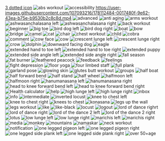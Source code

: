 [3 dotted icon](https://user-images.githubusercontent.com/107093216/178112481-1b098ecd-837e-43df-a102-558f570856a8.png) ![abs workout](https://user-images.githubusercontent.com/107093216/178112482-f876a912-4b30-47b4-af52-c8b9cf1f0e63.jpg) ![accessibility](https://user-images.githubusercontent.com/107093216/178112483-7051153e-9fc6-4212-84b0-bcc8c0c4c52b.png) https://user-images.githubusercontent.com/107093216/178112484-0017480f-9e62-43ea-b75e-b9530b2c8c8d.mp4 ![advanced](https://user-images.githubusercontent.com/107093216/178112492-f7b68469-7a6d-41d0-bf97-d2d9dd6aca77.jpg) ![anti aging](https://user-images.githubusercontent.com/107093216/178112493-6e59e542-d67a-488b-869d-46a4fb781e61.jpg) ![arms workout](https://user-images.githubusercontent.com/107093216/178112494-64409793-5f26-46b2-be12-08ba343b5df6.jpg) ![ashwasanchalasana left](https://user-images.githubusercontent.com/107093216/178112495-22a77f65-8c2a-43fa-ab99-f24e69517d96.jpg) ![ashwasanchalasana right](https://user-images.githubusercontent.com/107093216/178112496-3581b255-67bb-429e-8773-701769b714e4.jpg) ![back workout](https://user-images.githubusercontent.com/107093216/178112499-b00b4212-23ef-4e48-891b-f7b7774bb9e7.jpg) ![beginner](https://user-images.githubusercontent.com/107093216/178112500-779060de-6e13-43c1-a8b9-3393bb7f89d4.jpg) ![big toe](https://user-images.githubusercontent.com/107093216/178112502-092f3c2c-6e70-439a-abe1-3fed9497f0da.jpg) ![bird dog left](https://user-images.githubusercontent.com/107093216/178112504-75a48ab4-9bd9-4d6f-b9b5-ec0d9a45aac9.jpg) ![bird dog right](https://user-images.githubusercontent.com/107093216/178112505-af154a23-e5d3-418c-9487-37f10a3d690c.jpg) ![boat](https://user-images.githubusercontent.com/107093216/178112508-1bd4edff-8594-4c76-aaea-85d2e447330f.jpg) ![bow](https://user-images.githubusercontent.com/107093216/178112509-fc7ada38-3737-40ba-84fa-fee9a52c2dfe.jpg) ![bridge](https://user-images.githubusercontent.com/107093216/178112510-9c74b6b5-31f7-4802-a210-f46915bcad03.jpg) ![camel](https://user-images.githubusercontent.com/107093216/178112511-3dbfe3be-76e3-430c-a2ab-be1b369210ac.jpg) ![cat](https://user-images.githubusercontent.com/107093216/178112512-357390e5-499a-4b60-baa5-231be1a451cc.jpg) ![chair](https://user-images.githubusercontent.com/107093216/178112513-2ca84181-e8e7-4785-af26-bd1d6b881e58.jpg) ![chest workout](https://user-images.githubusercontent.com/107093216/178112516-df2f4108-f119-4e48-8118-c707b6747a61.jpg) ![child](https://user-images.githubusercontent.com/107093216/178112517-6e9efc27-6ab5-4416-a5bd-499dcdb1181a.jpg) ![cobra](https://user-images.githubusercontent.com/107093216/178112519-11964770-b558-431a-8a47-d65e5802ce23.jpg) ![comment](https://user-images.githubusercontent.com/107093216/178112521-6d216260-7756-4a06-a7fb-c8175416153d.png) ![cow face](https://user-images.githubusercontent.com/107093216/178112522-39b77149-6375-4b95-a906-b2871332bcaa.jpg) ![cow](https://user-images.githubusercontent.com/107093216/178112523-e30fd631-bb7e-4f66-a431-0c285498f949.jpg) ![crescent lunge left](https://user-images.githubusercontent.com/107093216/178112524-2b310cf9-4822-424c-a1eb-4d2a20c8f179.jpg) ![crescent lunge right](https://user-images.githubusercontent.com/107093216/178112525-e29dd077-abec-4fa9-b064-eb97877f418f.jpg) ![crow](https://user-images.githubusercontent.com/107093216/178112526-6de4aa6c-1a8e-48b3-a90f-081b53c25e56.jpg) ![dolphin](https://user-images.githubusercontent.com/107093216/178112528-529aaace-a146-42fb-bb36-c22852e6aa72.jpg) ![downward facing dog](https://user-images.githubusercontent.com/107093216/178112529-2bedfa6c-03ce-4497-8c64-69e012425cbd.jpg) ![eagle](https://user-images.githubusercontent.com/107093216/178112530-ae1f356c-df95-4b48-81de-a1aa6786ed73.jpg) ![extended hand to toe left](https://user-images.githubusercontent.com/107093216/178112531-ed75ef5c-8fe1-4544-b002-5f45ef6af446.jpg) ![extended hand to toe right](https://user-images.githubusercontent.com/107093216/178112533-3159114a-049a-42f8-a96d-87faa24dbce2.jpg) ![extended puppy](https://user-images.githubusercontent.com/107093216/178112534-3af8fbf7-a12a-4289-b872-f0c4abe10d74.jpg) ![extended side angle left](https://user-images.githubusercontent.com/107093216/178112535-7b437a0d-874c-4fe9-af41-a00c56a96f10.jpg) ![extended side angle right](https://user-images.githubusercontent.com/107093216/178112536-813782cc-dcae-4717-abd2-047e7ccdbb57.jpg) ![fall season](https://user-images.githubusercontent.com/107093216/178112538-69cd8451-11df-40d3-9aff-d2350f37f36d.jpg) ![fat burner](https://user-images.githubusercontent.com/107093216/178112539-9e9f88cf-8676-4e53-88d9-c7449a76b7c4.jpg) ![feathered peacock](https://user-images.githubusercontent.com/107093216/178112540-c9ae6fab-55cd-404e-9fb5-504251bb057c.jpg) ![feedback](https://user-images.githubusercontent.com/107093216/178112542-6b6edbc7-a18b-47ba-b852-8b848a1f60d1.png) ![feelings](https://user-images.githubusercontent.com/107093216/178112543-176204d5-fcd1-4704-8ba9-3edbd7e00b8e.png) ![fight depression](https://user-images.githubusercontent.com/107093216/178112545-0f64463a-0f25-48bd-ae96-fa7ce0db594a.jpg) ![floor yoga](https://user-images.githubusercontent.com/107093216/178112547-c725191f-cdc6-490d-8ae6-b6729801bde4.jpg) ![four limbed staff](https://user-images.githubusercontent.com/107093216/178112548-1291dd09-0375-4afe-ba03-a640d87dba51.jpg) ![full plank](https://user-images.githubusercontent.com/107093216/178112549-b1a04016-1848-4446-93fd-14aad94b2011.jpg) ![garland pose](https://user-images.githubusercontent.com/107093216/178112552-851e06b7-5023-4922-be11-ebc9ac1664c2.jpg) ![glowing skin](https://user-images.githubusercontent.com/107093216/178112553-1f3dc72e-d9a9-4ddc-9f9c-c808809102af.jpg) ![glutes butt workout](https://user-images.githubusercontent.com/107093216/178112554-62f548a3-e44a-4e3b-9804-31a4b8facf0e.jpg) ![groups](https://user-images.githubusercontent.com/107093216/178112555-f426589c-0c73-4723-bad6-b6cc313f8d4b.png) ![half boat](https://user-images.githubusercontent.com/107093216/178112556-315e326b-437d-47d9-9bb0-29a99ed29ddc.jpg) ![half forward bend](https://user-images.githubusercontent.com/107093216/178112557-b56f8125-423e-46b1-9c38-8fa0dd9c4ee3.jpg) ![half stand](https://user-images.githubusercontent.com/107093216/178112559-f3e4ea7d-8b30-49e3-98f5-72cf9353c312.jpg) ![half wheel](https://user-images.githubusercontent.com/107093216/178112561-b420cea6-6612-4932-9071-839f254b5510.jpg) ![halfmoon left](https://user-images.githubusercontent.com/107093216/178112563-b6a490a0-71fb-4c7b-8592-996c0bda0afc.jpg) ![halfmoon right](https://user-images.githubusercontent.com/107093216/178112564-ad4ae7f3-a6de-444f-ac00-fa0731cd3d33.jpg) ![hanumanasana left](https://user-images.githubusercontent.com/107093216/178112565-842fb0ae-3cd6-4cf7-96c4-22c955dbe460.jpg) ![hanumanasana right](https://user-images.githubusercontent.com/107093216/178112567-73fd88b1-57a4-4960-a116-10f31ddd482a.jpg) ![head to knee forward bend left](https://user-images.githubusercontent.com/107093216/178112568-3ecbe3a0-5b75-481b-a593-49d3bfca810b.jpg) ![head to knee forward bend right](https://user-images.githubusercontent.com/107093216/178112569-c0c3f874-e3e4-4011-82ae-08bc04813f4d.jpg) ![Health calculator](https://user-images.githubusercontent.com/107093216/178112570-93da3b1e-0a7c-4410-b72d-a5a82578c955.jpg) ![help](https://user-images.githubusercontent.com/107093216/178112571-600ecfd5-f335-44bb-983d-36c96e06da28.png) ![high lunge left](https://user-images.githubusercontent.com/107093216/178112573-892502ce-b514-4137-b952-29e429e04bbf.jpg) ![high lunge right](https://user-images.githubusercontent.com/107093216/178112574-7ccd0148-a68d-458c-bb78-ab8ae5e84353.jpg) ![inbox](https://user-images.githubusercontent.com/107093216/178112575-97373251-1746-44b1-86ae-c0dc83b42f46.png) ![info](https://user-images.githubusercontent.com/107093216/178112576-cc1c9cfb-6e55-4d7d-8e85-3f0ba01a974e.png) ![intermediate](https://user-images.githubusercontent.com/107093216/178112578-d5e4958b-fe8b-43af-a4b7-3b5cc1114894.jpg) ![inverted locust](https://user-images.githubusercontent.com/107093216/178112579-b6cb1738-12f1-43fe-9141-cb1069ff0e2e.jpg) ![knee to chest left](https://user-images.githubusercontent.com/107093216/178112580-8843c2fb-6763-49ee-bd7c-c1502cfa8aae.jpg) ![knee to chest right](https://user-images.githubusercontent.com/107093216/178112581-58b7d351-e3f1-4277-9266-3d1b65051b70.jpg) ![knees to chest](https://user-images.githubusercontent.com/107093216/178112582-6bd29516-4421-42db-a288-35b5a03c9ed3.jpg) ![konasana](https://user-images.githubusercontent.com/107093216/178112584-71fce376-adc6-472f-90d1-08a904594e75.jpg) ![legs up the wall](https://user-images.githubusercontent.com/107093216/178112585-1aff3273-6ecb-4980-af36-ef5e1e909e09.jpg) ![legs workout](https://user-images.githubusercontent.com/107093216/178112586-9560d375-51d7-4dd7-b757-8afda212823b.jpg) ![like](https://user-images.githubusercontent.com/107093216/178112588-14635fdb-534e-45b1-9657-abd996ba49fa.png) ![like-black](https://user-images.githubusercontent.com/107093216/178112589-c4b0a1e1-5500-498b-8943-f3fbd55a7526.png) ![locust](https://user-images.githubusercontent.com/107093216/178112590-633f3142-209a-4529-9765-a1955a5322ae.jpg) ![logout](https://user-images.githubusercontent.com/107093216/178112592-2bfb1a89-18cf-48bd-ab61-678e85a1567b.png) ![lord of dance righrt](https://user-images.githubusercontent.com/107093216/178112595-7ff2fd83-e679-4bea-9ff8-69a4d862aa1a.jpg) ![lord of dance right](https://user-images.githubusercontent.com/107093216/178112596-f893d023-66d0-4544-8a01-d5c3abb02755.jpg) ![lord of the dance 2 left](https://user-images.githubusercontent.com/107093216/178112598-1ef48684-6ec1-4978-91b1-34ac9a5a1731.jpg) ![lord of the dance 2 right](https://user-images.githubusercontent.com/107093216/178112599-5d324373-e05b-438d-96a5-4f204c15717c.jpg) ![lotus](https://user-images.githubusercontent.com/107093216/178112600-c8cb8147-c639-4948-ae06-8784de70f931.jpg) ![low lunge left](https://user-images.githubusercontent.com/107093216/178112601-419f8e03-7285-4447-ab8a-f3cbfa4063b5.jpg) ![low lunge right](https://user-images.githubusercontent.com/107093216/178112602-c09306c9-2e8c-4b89-a464-b2eb61d7925a.jpg) ![marichis left](https://user-images.githubusercontent.com/107093216/178112603-ffd4b452-0ed6-4271-b841-27d4e2772222.jpg) ![marichis right](https://user-images.githubusercontent.com/107093216/178112604-f2e64dde-ff48-4ce4-952b-20c73b232c0a.jpg) ![media](https://user-images.githubusercontent.com/107093216/178112605-8b1479b5-d89b-4a9e-b589-b3f58653bfcc.jpg) ![monkey](https://user-images.githubusercontent.com/107093216/178112606-84a63e97-c7b1-4410-ac50-d0e1b7e605d1.jpg) ![mountains](https://user-images.githubusercontent.com/107093216/178112607-4f6e0c4b-ac34-4095-9e69-306e908f2675.jpg) ![namaskar](https://user-images.githubusercontent.com/107093216/178112610-d2a7f46d-6e56-42a3-a0b1-1f93cfe04cd1.jpg) ![neck workout](https://user-images.githubusercontent.com/107093216/178112612-764e678e-06e0-4564-ae06-753d84d32874.jpg) ![notification](https://user-images.githubusercontent.com/107093216/178112613-5721f9cc-0fce-4c5f-b176-4ca131f3c705.png) ![one legged pigeon left](https://user-images.githubusercontent.com/107093216/178112614-66857665-2ed4-41cf-b6f6-928a164c9ca8.jpg) ![one legged pigeon right](https://user-images.githubusercontent.com/107093216/178112616-e083efed-5e89-453e-848b-7f3ac500bfdd.jpg) ![one legged side plank left](https://user-images.githubusercontent.com/107093216/178112617-7f65899e-b77e-47b1-ba2b-3a6fbe19692a.jpg) ![one legged side plank right](https://user-images.githubusercontent.com/107093216/178112619-4e052cfa-fd15-4764-88d2-6e259668f672.jpg) ![over 50+age](https://user-images.githubusercontent.com/107093216/178112621-2c6c8b79-5175-4ec2-ba25-c642aea1f10d.jpg)
